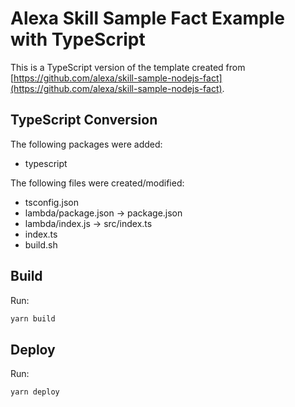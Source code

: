 # Alexa Skill Sample Fact Example with TypeScript

This is a TypeScript version of the template created from [https://github.com/alexa/skill-sample-nodejs-fact](https://github.com/alexa/skill-sample-nodejs-fact).

## TypeScript Conversion

The following packages were added:

- typescript

The following files were created/modified:

- tsconfig.json
- lambda/package.json -> package.json
- lambda/index.js -> src/index.ts
- index.ts
- build.sh

## Build

Run:

```bash
yarn build
```

## Deploy

Run:

```bash
yarn deploy
```
